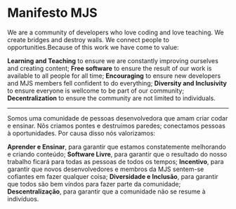 # Manifesto MJS
We are a community of developers who love coding and love teaching. We create bridges and destroy walls. We connect people to opportunities.Because of this work we have come to value:

**Learning and Teaching** to ensure we are constantly improving ourselves and creating content;
**Free software** to ensure the result of our work is available to all people for all time;
**Encouraging** to ensure new developers and MJS members fell confident to do everything;
**Diversity and Inclusivity** to ensure everyone is wellcome to be part of our community;
**Decentralization** to ensure the community are not limited to individuals.

---

Somos uma comunidade de pessoas desenvolvedora que amam criar codar e ensinar. Nõs criamos pontes e destruimos paredes; conectamos pessoas à oportunidades. Por causa disso nós valorizamos:

**Aprender e Ensinar**, para garantir que estamos constatemente melhorando e criando conteúdo;
**Software Livre**, para garantir que o resultado do nosso trabalho ficará para todas as pessoas de todos os tempos;
**Incentivo**, para garantir que novos desenvolvedores e membros da MJS sentem-se cofiantes em fazer qualquer coisa;
**Diversidade e Inclusão**, para garantir que todos são bem víndos para fazer parte da comunidade;
**Descentralização**, para garantir que a comunidade não se resume à indivíduos.
